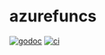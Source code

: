 # azurefuncs

[![godoc](https://pkg.go.dev/badge/github.com/willabides/azurefuncs.svg)](https://pkg.go.dev/github.com/willabides/azurefuncs)
[![ci](https://github.com/WillAbides/azurefuncs/workflows/ci/badge.svg?branch=main&event=push)](https://github.com/WillAbides/azurefuncs/actions?query=workflow%3Aci+branch%3Amain+event%3Apush)
